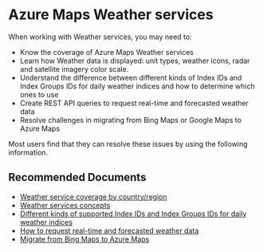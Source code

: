 <properties
  pagetitle="Azure Maps Weather services"
  service=""
  resource=""
  ms.author="v-stharr"
  selfhelptype="Generic"
  supporttopicids="32784216"
  productpesids="16335"
  cloudenvironments="public,fairfax,ussec,usnat"
  articleid="22ac2b77-0d3d-4eb5-8d82-70820908547a"
  ownershipid="AzureIot_AzureMaps" />
# Azure Maps Weather services

When working with Weather services, you may need to:
- Know the coverage of Azure Maps Weather services
- Learn how Weather data is displayed: unit types, weather icons, radar and satellite imagery color scale.
- Understand the difference between different kinds of Index IDs and Index Groups IDs for daily weather indices and how to determine which ones to use 
- Create REST API queries to request real-time and forecasted weather data
- Resolve challenges in migrating from Bing Maps or Google Maps to Azure Maps

Most users find that they can resolve these issues by using the following information.

## **Recommended Documents**

* [Weather service coverage by country/region]( https://docs.microsoft.com/azure/azure-maps/weather-coverage)
* [Weather services concepts]( https://docs.microsoft.com/azure/azure-maps/weather-services-concepts)
* [Different kinds of supported Index IDs and Index Groups IDs for daily weather indices](https://docs.microsoft.com/azure/azure-maps/weather-services-concepts#index-ids-and-index-groups-ids)
* [How to request real-time and forecasted weather data]( https://docs.microsoft.com/azure/azure-maps/how-to-request-weather-data)
* [Migrate from Bing Maps to Azure Maps]( https://docs.microsoft.com/azure/azure-maps/migrate-from-bing-maps-web-services#calculate-routes-and-directions)